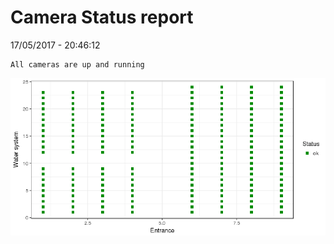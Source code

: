 Camera Status report
================
17/05/2017 - 20:46:12

    All cameras are up and running

![](camreport_files/figure-markdown_github/unnamed-chunk-2-1.png)
